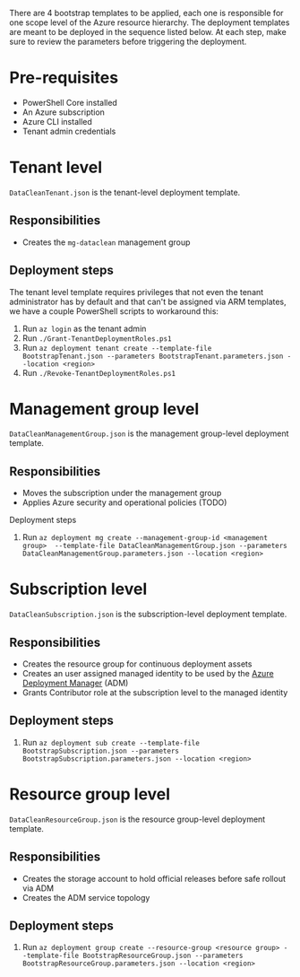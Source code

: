 There are 4 bootstrap templates to be applied, each one is responsible for one scope level of the Azure resource
hierarchy. The deployment templates are meant to be deployed in the sequence listed below. At each step, make
sure to review the parameters before triggering the deployment.

Pre-requisites
==============
* PowerShell Core installed
* An Azure subscription
* Azure CLI installed
* Tenant admin credentials

Tenant level
============
`DataCleanTenant.json` is the tenant-level deployment template.

Responsibilities
----------------
* Creates the `mg-dataclean` management group

Deployment steps
----------------
The tenant level template requires privileges that not even the tenant administrator has by default and that can't be
assigned via ARM templates, we have a couple PowerShell scripts to workaround this:

1. Run `az login` as the tenant admin
2. Run `./Grant-TenantDeploymentRoles.ps1`
3. Run `az deployment tenant create --template-file BootstrapTenant.json --parameters BootstrapTenant.parameters.json --location <region>`
4. Run `./Revoke-TenantDeploymentRoles.ps1`

Management group level
======================
`DataCleanManagementGroup.json` is the management group-level deployment template.

Responsibilities
----------------
* Moves the subscription under the management group
* Applies Azure security and operational policies (TODO)

Deployment steps
1. Run `az deployment mg create --management-group-id <management group>  --template-file DataCleanManagementGroup.json --parameters DataCleanManagementGroup.parameters.json --location <region>`

Subscription level
==================
`DataCleanSubscription.json` is the subscription-level deployment template.

Responsibilities
----------------
* Creates the resource group for continuous deployment assets
* Creates an user assigned managed identity to be used by the [Azure Deployment Manager](https://docs.microsoft.com/en-us/azure/azure-resource-manager/templates/deployment-manager-overview) (ADM)
* Grants Contributor role at the subscription level to the managed identity

Deployment steps
----------------
1. Run `az deployment sub create --template-file BootstrapSubscription.json --parameters BootstrapSubscription.parameters.json --location <region>`

Resource group level
====================
`DataCleanResourceGroup.json` is the resource group-level deployment template.

Responsibilities
----------------
* Creates the storage account to hold official releases before safe rollout via ADM
* Creates the ADM service topology

Deployment steps
----------------
1. Run `az deployment group create --resource-group <resource group> --template-file BootstrapResourceGroup.json --parameters BootstrapResourceGroup.parameters.json --location <region>`